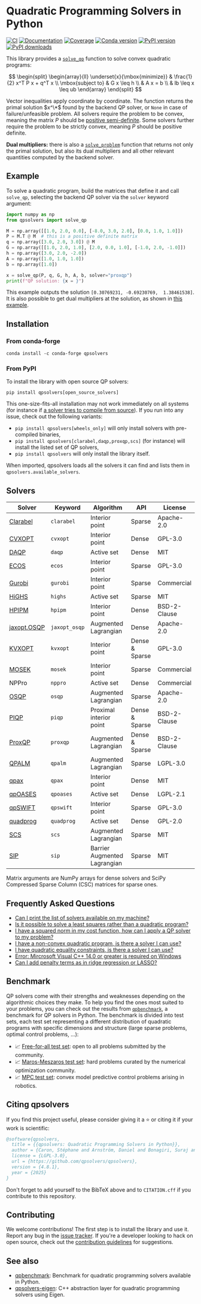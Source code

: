 # Quadratic Programming Solvers in Python

[![CI](https://img.shields.io/github/actions/workflow/status/qpsolvers/qpsolvers/ci.yml?branch=main)](https://github.com/qpsolvers/qpsolvers/actions)
[![Documentation](https://img.shields.io/github/actions/workflow/status/qpsolvers/qpsolvers/docs.yml?branch=main&label=docs)](https://qpsolvers.github.io/qpsolvers/)
[![Coverage](https://coveralls.io/repos/github/qpsolvers/qpsolvers/badge.svg?branch=main)](https://coveralls.io/github/qpsolvers/qpsolvers?branch=main)
[![Conda version](https://img.shields.io/conda/vn/conda-forge/qpsolvers.svg?color=blue)](https://anaconda.org/conda-forge/qpsolvers)
[![PyPI version](https://img.shields.io/pypi/v/qpsolvers?color=blue)](https://pypi.org/project/qpsolvers/)
[![PyPI downloads](https://img.shields.io/pypi/dm/qpsolvers?color=blue)](https://pypistats.org/packages/qpsolvers)

This library provides a [`solve_qp`](https://qpsolvers.github.io/qpsolvers/quadratic-programming.html#qpsolvers.solve_qp) function to solve convex quadratic programs:

$$
\begin{split}
\begin{array}{ll}
\underset{x}{\mbox{minimize}}
    & \frac{1}{2} x^T P x + q^T x \\
\mbox{subject to}
    & G x \leq h \\
    & A x = b \\
    & lb \leq x \leq ub
\end{array}
\end{split}
$$

Vector inequalities apply coordinate by coordinate. The function returns the primal solution $x^\*$ found by the backend QP solver, or ``None`` in case of failure/unfeasible problem. All solvers require the problem to be convex, meaning the matrix $P$ should be [positive semi-definite](https://en.wikipedia.org/wiki/Definite_symmetric_matrix). Some solvers further require the problem to be strictly convex, meaning $P$ should be positive definite.

**Dual multipliers:** there is also a [`solve_problem`](https://qpsolvers.github.io/qpsolvers/quadratic-programming.html#qpsolvers.solve_problem) function that returns not only the primal solution, but also its dual multipliers and all other relevant quantities computed by the backend solver.

## Example

To solve a quadratic program, build the matrices that define it and call ``solve_qp``, selecting the backend QP solver via the ``solver`` keyword argument:

```python
import numpy as np
from qpsolvers import solve_qp

M = np.array([[1.0, 2.0, 0.0], [-8.0, 3.0, 2.0], [0.0, 1.0, 1.0]])
P = M.T @ M  # this is a positive definite matrix
q = np.array([3.0, 2.0, 3.0]) @ M
G = np.array([[1.0, 2.0, 1.0], [2.0, 0.0, 1.0], [-1.0, 2.0, -1.0]])
h = np.array([3.0, 2.0, -2.0])
A = np.array([1.0, 1.0, 1.0])
b = np.array([1.0])

x = solve_qp(P, q, G, h, A, b, solver="proxqp")
print(f"QP solution: {x = }")
```

This example outputs the solution ``[0.30769231, -0.69230769,  1.38461538]``. It is also possible to get dual multipliers at the solution, as shown in [this example](https://qpsolvers.github.io/qpsolvers/quadratic-programming.html#dual-multipliers).

## Installation

### From conda-forge

```console
conda install -c conda-forge qpsolvers
```

### From PyPI

To install the library with open source QP solvers:

```console
pip install qpsolvers[open_source_solvers]
```

This one-size-fits-all installation may not work immediately on all systems (for instance if [a solver tries to compile from source](https://github.com/quadprog/quadprog/issues/42)). If you run into any issue, check out the following variants:

- ``pip install qpsolvers[wheels_only]`` will only install solvers with pre-compiled binaries,
- ``pip install qpsolvers[clarabel,daqp,proxqp,scs]`` (for instance) will install the listed set of QP solvers,
- ``pip install qpsolvers`` will only install the library itself.

When imported, qpsolvers loads all the solvers it can find and lists them in ``qpsolvers.available_solvers``.

## Solvers

| Solver | Keyword | Algorithm | API | License |
| ------ | ------- | --------- | --- | ------- |
| [Clarabel](https://github.com/oxfordcontrol/Clarabel.rs) | ``clarabel`` | Interior point | Sparse | Apache-2.0 |
| [CVXOPT](http://cvxopt.org/) | ``cvxopt`` | Interior point | Dense | GPL-3.0 |
| [DAQP](https://github.com/darnstrom/daqp) | ``daqp`` | Active set | Dense | MIT |
| [ECOS](https://web.stanford.edu/~boyd/papers/ecos.html) | ``ecos`` | Interior point | Sparse | GPL-3.0 |
| [Gurobi](https://www.gurobi.com/) | ``gurobi`` | Interior point | Sparse | Commercial |
| [HiGHS](https://highs.dev/) | ``highs`` | Active set | Sparse | MIT |
| [HPIPM](https://github.com/giaf/hpipm) | ``hpipm`` | Interior point | Dense | BSD-2-Clause |
| [jaxopt.OSQP](https://jaxopt.github.io/stable/_autosummary/jaxopt.OSQP.html) | ``jaxopt_osqp`` | Augmented Lagrangian | Dense | Apache-2.0 |
| [KVXOPT](https://github.com/sanurielf/kvxopt) | ``kvxopt`` | Interior point | Dense & Sparse | GPL-3.0 |
| [MOSEK](https://mosek.com/) | ``mosek`` | Interior point | Sparse | Commercial |
| NPPro | ``nppro`` | Active set | Dense | Commercial |
| [OSQP](https://osqp.org/) | ``osqp`` | Augmented Lagrangian | Sparse | Apache-2.0 |
| [PIQP](https://github.com/PREDICT-EPFL/piqp) | ``piqp`` | Proximal interior point | Dense & Sparse | BSD-2-Clause |
| [ProxQP](https://github.com/Simple-Robotics/proxsuite) | ``proxqp`` | Augmented Lagrangian | Dense & Sparse | BSD-2-Clause |
| [QPALM](https://github.com/kul-optec/QPALM) | ``qpalm`` | Augmented Lagrangian | Sparse | LGPL-3.0 |
| [qpax](https://github.com/kevin-tracy/qpax/) | ``qpax`` | Interior point | Dense | MIT |
| [qpOASES](https://github.com/coin-or/qpOASES) | ``qpoases`` | Active set | Dense | LGPL-2.1 |
| [qpSWIFT](https://github.com/qpSWIFT/qpSWIFT) | ``qpswift`` | Interior point | Sparse | GPL-3.0 |
| [quadprog](https://github.com/quadprog/quadprog) | ``quadprog`` | Active set | Dense | GPL-2.0 |
| [SCS](https://www.cvxgrp.org/scs/) | ``scs`` | Augmented Lagrangian | Sparse | MIT |
| [SIP](https://github.com/joaospinto/sip_python) | ``sip`` | Barrier Augmented Lagrangian | Sparse | MIT |

Matrix arguments are NumPy arrays for dense solvers and SciPy Compressed Sparse Column (CSC) matrices for sparse ones.

## Frequently Asked Questions

- [Can I print the list of solvers available on my machine?](https://github.com/qpsolvers/qpsolvers/discussions/37)
- [Is it possible to solve a least squares rather than a quadratic program?](https://github.com/qpsolvers/qpsolvers/discussions/223)
- [I have a squared norm in my cost function, how can I apply a QP solver to my problem?](https://github.com/qpsolvers/qpsolvers/discussions/224)
- [I have a non-convex quadratic program, is there a solver I can use?](https://github.com/qpsolvers/qpsolvers/discussions/240)
- [I have quadratic equality constraints, is there a solver I can use?](https://github.com/qpsolvers/qpsolvers/discussions/241)
- [Error: Mircrosoft Visual C++ 14.0 or greater is required on Windows](https://github.com/qpsolvers/qpsolvers/discussions/257)
- [Can I add penalty terms as in ridge regression or LASSO?](https://github.com/qpsolvers/qpsolvers/discussions/272)

## Benchmark

QP solvers come with their strengths and weaknesses depending on the algorithmic choices they make. To help you find the ones most suited to your problems, you can check out the results from [`qpbenchmark`](https://github.com/qpsolvers/qpbenchmark), a benchmark for QP solvers in Python. The benchmark is divided into test sets, each test set representing a different distribution of quadratic programs with specific dimensions and structure (large sparse problems, optimal control problems, ...):

- 📈 [Free-for-all test set](https://github.com/qpsolvers/free_for_all_qpbenchmark): open to all problems submitted by the community.
- 📈 [Maros-Meszaros test set](https://github.com/qpsolvers/maros_meszaros_qpbenchmark): hard problems curated by the numerical optimization community.
- 📈 [MPC test set](https://github.com/qpsolvers/mpc_qpbenchmark): convex model predictive control problems arising in robotics.

## Citing qpsolvers

If you find this project useful, please consider giving it a :star: or citing it if your work is scientific:

```bibtex
@software{qpsolvers,
  title = {{qpsolvers: Quadratic Programming Solvers in Python}},
  author = {Caron, Stéphane and Arnström, Daniel and Bonagiri, Suraj and Dechaume, Antoine and Flowers, Nikolai and Heins, Adam and Ishikawa, Takuma and Kenefake, Dustin and Mazzamuto, Giacomo and Meoli, Donato and O'Donoghue, Brendan and Oppenheimer, Adam A. and Pandala, Abhishek and Quiroz Omaña, Juan José and Rontsis, Nikitas and Shah, Paarth and St-Jean, Samuel and Vitucci, Nicola and Wolfers, Soeren and Yang, Fengyu and @bdelhaisse and @MeindertHH and @rimaddo and @urob and @shaoanlu and Khalil, Ahmed and Kozlov, Lev and Groudiev, Antoine and Sousa Pinto, João and Schwan, Roland and Budhiraja, Rohan},
  license = {LGPL-3.0},
  url = {https://github.com/qpsolvers/qpsolvers},
  version = {4.8.1},
  year = {2025}
}
```

Don't forget to add yourself to the BibTeX above and to `CITATION.cff` if you contribute to this repository.

## Contributing

We welcome contributions! The first step is to install the library and use it. Report any bug in the [issue tracker](https://github.com/qpsolvers/qpsolvers/issues). If you're a developer looking to hack on open source, check out the [contribution guidelines](https://github.com/qpsolvers/qpsolvers/blob/main/CONTRIBUTING.md) for suggestions.

## See also

- [qpbenchmark](https://github.com/qpsolvers/qpbenchmark/): Benchmark for quadratic programming solvers available in Python.
- [qpsolvers-eigen](https://github.com/ami-iit/qpsolvers-eigen): C++ abstraction layer for quadratic programming solvers using Eigen.
